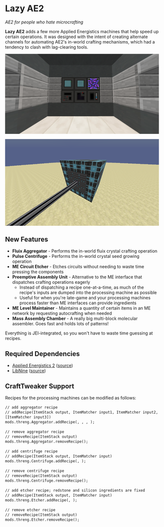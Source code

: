# Lazy AE2 #

*AE2 for people who hate microcrafting*

**Lazy AE2** adds a few more Applied Energistics machines that help speed up certain operations. It was designed with the intent of creating alternate channels for automating AE2's in-world crafting mechanisms, which had a tendency to clash with lag-clearing tools.

![](show.png)

![](ma_chamber.png)

## New Features

* **Fluix Aggregator** - Performs the in-world fluix crystal crafting operation
* **Pulse Centrifuge** - Performs the in-world crystal seed growing operation
* **ME Circuit Etcher** - Etches circuits without needing to waste time pressing the components
* **Preemptive Assembly Unit** - Alternative to the ME interface that dispatches crafting operations eagerly
    *   Instead of dispatching a recipe one-at-a-time, as much of the recipe's inputs are dumped into the processing machine as possible
    *   Useful for when you're late-game and your processing machines process faster than ME interfaces can provide ingredients
* **ME Level Maintainer** - Maintains a quantity of certain items in an ME network by requesting autocrafting when needed
* **Mass Assembly Chamber** - A really big multi-block molecular assembler. Goes fast and holds lots of patterns!

Everything is JEI-integrated, so you won't have to waste time guessing at recipes.

## Required Dependencies

*   [Applied Energistics 2](https://minecraft.curseforge.com/projects/applied-energistics-2) ([source](https://github.com/AppliedEnergistics/Applied-Energistics-2))
*   [LibNine](https://minecraft.curseforge.com/projects/libnine) ([source](https://github.com/phantamanta44/libnine))

## CraftTweaker Support

Recipes for the processing machines can be modified as follows:

```zenscript
// add aggregator recipe
// addRecipe(ItemStack output, ItemMatcher input1, ItemMatcher input2, [ItemMatcher input3])
mods.threng.Aggregator.addRecipe(, , , );

// remove aggregator recipe
// removeRecipe(ItemStack output)
mods.threng.Aggregator.removeRecipe();

// add centrifuge recipe
// addRecipe(ItemStack output, ItemMatcher input)
mods.threng.Centrifuge.addRecipe(, );

// remove centrifuge recipe
// removeRecipe(ItemStack output)
mods.threng.Centrifuge.removeRecipe();

// add etcher recipe; redstone and silicon ingredients are fixed
// addRecipe(ItemStack output, ItemMatcher input)
mods.threng.Etcher.addRecipe(, );

// remove etcher recipe
// removeRecipe(ItemStack output)
mods.threng.Etcher.removeRecipe();
```

